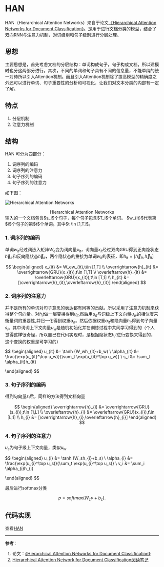 # HAN 

HAN（Hierarchical Attention Networks）来自于论文[《Hierarchical Attention Networks for Document Classification》](https://www.cs.cmu.edu/~./hovy/papers/16HLT-hierarchical-attention-networks.pdf)。是用于进行文档分类的模型，结合了双向RNN与注意力机制，对词级别和句子级别进行分层处理。

## 思想

主要思想是，首先考虑文档的分层结构：单词构成句子，句子构成文档，所以建模时也分这两部分进行。其次，不同的单词和句子具有不同的信息量，不能单纯的统一对待所以引入Attention机制。而且引入Attention机制除了提高模型的精确度之外还可以进行单词、句子重要性的分析和可视化，让我们对文本分类的内部有一定了解。

## 特点
1. 分层机制
2. 注意力机制

## 结构

HAN 可分为四部分：

1. 词序列的编码
2. 词序列的注意力
3. 句子序列的编码
4. 句子序列的注意力

如下图：

![Hierarchical Attention Networks](/assets/images/nlp/han/HAN.png)

<center>Hierarchical Attention Networks</center>
输入的一个文档包含$s_i$个句子，每个句子包含$T_i$个单词。
$w_{it}$代表第$i$个句子的第$t$个单词。其中$t \in [1,T]$。

### 1. 词序列的编码

单词$w_{it}$经过词嵌入矩阵$W_e$变为词向量$x_{it}$，词向量$x_{it}$经过双向GRU得到正向隐状态$\overrightarrow{h}_{it}$和反向隐状态$\overleftarrow{h}_{it}$，两个隐状态的拼接为单词$w_{it}$的表征，即$h_{it} = [\overrightarrow{h}_{it},\overleftarrow{h}_{it}]$

$$
\begin{aligned}
x_{it} &= W_ew_{it},t\in [1,T] \\
\overrightarrow{h}_{it} &= \overrightarrow{GRU}(x_{it}),t\in [1,T] \\
\overleftarrow{h}_{it} &= \overleftarrow{GRU}(x_{it}),t\in [T,1] \\
h_{it} &= [\overrightarrow{h}_{it},\overleftarrow{h}_{it}]
\end{aligned}
$$

### 2. 词序列的注意力

并不是所有的单词对句子意思的表达都有同等的贡献。所以采用了注意力机制来获得整个句向量。对$h_it$做一层变换得到$u_{it}$,然后用$u_{it}$与词级上下文向量$u_w$的相似度来衡量词的重要性,并归一化得到权重$\alpha_{it}$。然后依据权重$\alpha_{it}$和隐向量$h_{it}$得到句子向量$s_i$。其中词词上下文向量$u_{w}$是随机初始化并在训练过程中共同学习得到的（个人觉得这样很奇怪，所以自己在代码实现时，是根据隐状态$h_it$进行变换来得到的，这个变换的权重是可学习的）

$$
\begin{aligned}
u_{it} &= \tanh (W_wh_{it}+b_w) \\
\alpha_{it} &= \frac{\exp(u_{it}^\top u_w)}{\sum_t \exp(u_{it}^\top u_w)} \\
s_i &= \sum_t \alpha_{it}h_{it}

\end{aligned}
$$

### 3. 句子序列的编码

得到句向量$s_i$后，同样的方法得到文档向量

$$
\begin{aligned}
\overrightarrow{h}_{i} &= \overrightarrow{GRU}(s_{i}),t\in [1,L] \\
\overleftarrow{h}_{i} &= \overleftarrow{GRU}(x_{i}),t\in [L,1] \\
h_{i} &= [\overrightarrow{h}_{i},\overleftarrow{h}_{i}]
\end{aligned}
$$

### 4. 句子序列的注意力

$u_s$为句子级上下文向量，类似$u_w$

$$
\begin{aligned}
u_{i} &= \tanh (W_sh_{i}+b_s) \\
\alpha_{i} &= \frac{\exp(u_{i}^\top u_s)}{\sum_t \exp(u_{i}^\top u_s)} \\
v_i &= \sum_i \alpha_{i}h_{i}

\end{aligned}
$$

最后进行softmax分类

$$
p = softmax(W_cv + b_c).
$$


## 代码实现

查看[HAN](/codes/han)

---
**参考**： 
1. 论文：[《Hierarchical Attention Networks for Document Classification》](https://www.cs.cmu.edu/~./hovy/papers/16HLT-hierarchical-attention-networks.pdf)
2. [Hierarchical Attention Network for Document Classification阅读笔记](https://blog.csdn.net/liuchonge/article/details/73610734)